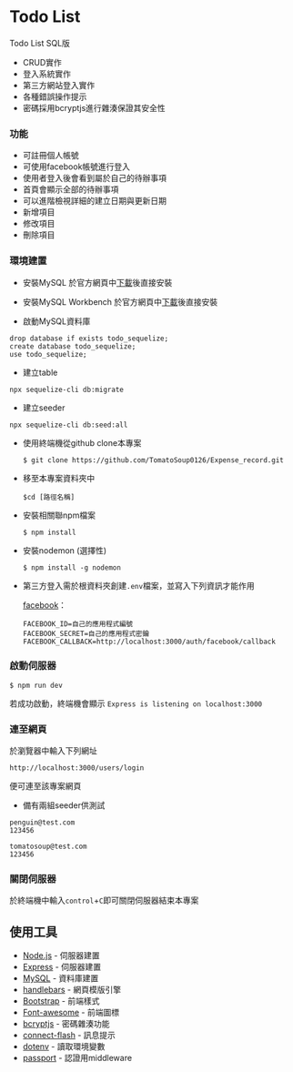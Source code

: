 # Todo List
Todo List SQL版
- CRUD實作
- 登入系統實作
- 第三方網站登入實作
- 各種錯誤操作提示
- 密碼採用bcryptjs進行雜湊保證其安全性

### 功能
- 可註冊個人帳號
- 可使用facebook帳號進行登入
- 使用者登入後會看到屬於自己的待辦事項
- 首頁會顯示全部的待辦事項
- 可以進階檢視詳細的建立日期與更新日期
- 新增項目
- 修改項目
- 刪除項目

### 環境建置

- 安裝MySQL
於官方網頁中[下載](https://www.mysql.com/downloads/)後直接安裝

- 安裝MySQL Workbench
於官方網頁中[下載](https://www.mysql.com/products/workbench/)後直接安裝

- 啟動MySQL資料庫
```
drop database if exists todo_sequelize;
create database todo_sequelize;
use todo_sequelize;
```

- 建立table
```
npx sequelize-cli db:migrate
```

- 建立seeder
```
npx sequelize-cli db:seed:all
```

- 使用終端機從github clone本專案
   ```
   $ git clone https://github.com/TomatoSoup0126/Expense_record.git
   ```

- 移至本專案資料夾中 
  ```
  $cd [路徑名稱]
  ```
- 安裝相關聯npm檔案
  ```
  $ npm install
  ```
- 安裝nodemon (選擇性)
  ```
  $ npm install -g nodemon
  ```
- 第三方登入需於根資料夾創建`.env`檔案，並寫入下列資訊才能作用

  [facebook](https://developers.facebook.com/apps/)：
  ```
  FACEBOOK_ID=自己的應用程式編號
  FACEBOOK_SECRET=自己的應用程式密鑰
  FACEBOOK_CALLBACK=http://localhost:3000/auth/facebook/callback
  ```


### 啟動伺服器
```
$ npm run dev
```
若成功啟動，終端機會顯示
`Express is listening on localhost:3000`

### 連至網頁
於瀏覽器中輸入下列網址
```
http://localhost:3000/users/login
```
便可連至該專案網頁

- 備有兩組seeder供測試
```
penguin@test.com
123456
```
```
tomatosoup@test.com
123456
```


### 關閉伺服器
於終端機中輸入`control`+`C`即可關閉伺服器結束本專案

## 使用工具
- [Node.js](https://nodejs.org/en/) - 伺服器建置
- [Express](https://www.npmjs.com/package/express) - 伺服器建置
- [MySQL](https://www.mysql.com/) - 資料庫建置
- [handlebars](https://handlebarsjs.com/) - 網頁模版引擎
- [Bootstrap](https://getbootstrap.com/) - 前端樣式
- [Font-awesome](https://fontawesome.com/) - 前端圖標
- [bcryptjs](https://www.npmjs.com/package/bcryptjs) - 密碼雜湊功能
- [connect-flash](https://www.npmjs.com/package/connect-flash) - 訊息提示
- [dotenv](https://www.npmjs.com/package/dotenv) - 讀取環境變數
- [passport](https://www.npmjs.com/package/passport) - 認證用middleware


